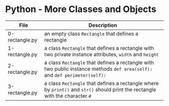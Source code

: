 # Python - More Classes and Objects
|File					|Description						|
|-----------------------------|-----------------------------------------------|
|0-rectangle.py			|an empty class `Rectangle` that defines a rectangle	|
|1-rectangle.py			|a class `Rectangle` that defines a rectangle with two private instance attributes, `width` and `height`|
|2-rectangle.py			| a class `Rectangle` that defines a rectangle with two public instance methods `def area(self):` and `def perimeter(self):`|
|3-rectangle.py			|a class `Rectangle` that defines a rectangle where by `print()` and `str()` should print the rectangle with the character `#`|

